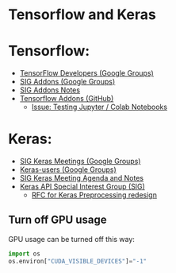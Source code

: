 # Tensorflow and Keras

# Tensorflow:
- [TensorFlow Developers (Google Groups)](https://groups.google.com/a/tensorflow.org/forum/#!forum/developers)
- [SIG Addons (Google Groups)](https://groups.google.com/a/tensorflow.org/forum/#!forum/addons)
- [SIG Addons Notes](https://docs.google.com/document/d/1kxg5xIHWLY7EMdOJCdSGgaPu27a9YKpupUz2VTXqTJg/edit#heading=h.7ck4k2782ggg)
- [Tensorflow Addons (GitHub)](https://github.com/tensorflow/addons)
  - [Issue: Testing Jupyter / Colab Notebooks](https://github.com/tensorflow/addons/issues/485)

# Keras:
- [SIG Keras Meetings (Google Groups)](https://groups.google.com/a/tensorflow.org/forum/#!forum/keras-meetings)
- [Keras-users (Google Groups)](https://groups.google.com/forum/#!forum/keras-users)
- [SIG Keras Meeting Agenda and Notes](https://docs.google.com/document/d/1yz2kwWsZ3wx-cObodb84a-LgHuxbTbxo53VI5yFqms8/edit#heading=h.xh0kqonf2i20)
- [Keras API Special Interest Group (SIG)](https://github.com/keras-team/governance)
  - [RFC for Keras Preprocessing redesign](https://github.com/keras-team/governance/pull/6)

## Turn off GPU usage
GPU usage can be turned off this way:

``` python
import os
os.environ["CUDA_VISIBLE_DEVICES"]="-1" 
```
